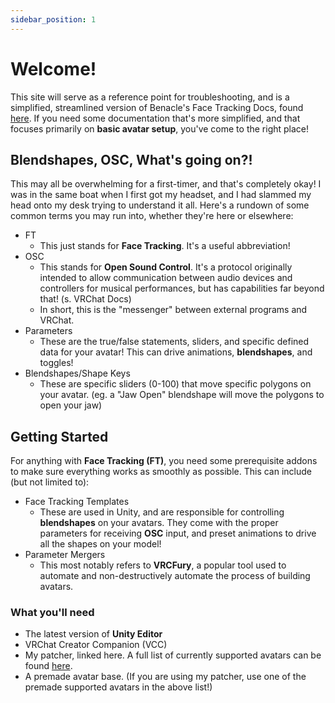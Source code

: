 ```yaml
---
sidebar_position: 1
---
```


# Welcome!

This site will serve as a reference point for troubleshooting, and is a simplified, streamlined version of Benacle's Face Tracking Docs, found [here](https://docs.vrcft.io/). If you need some documentation that's more simplified, and that focuses primarily on **basic avatar setup**, you've come to the right place!

## Blendshapes, OSC, What's going on?!

This may all be overwhelming for a first-timer, and that's completely okay! I was in the same boat when I first got my headset, and I had slammed my head onto my desk trying to understand it all. Here's a rundown of some common terms you may run into, whether they're here or elsewhere:

- FT
  - This just stands for **Face Tracking**. It's a useful abbreviation!
- OSC
  - This stands for **Open Sound Control**. It's a protocol originally intended to allow communication between audio devices and controllers for musical performances, but has capabilities far beyond that! (s. VRChat Docs)
  - In short, this is the "messenger" between external programs and VRChat.
- Parameters
  - These are the true/false statements, sliders, and specific defined data for your avatar! This can drive animations, **blendshapes**, and toggles!
- Blendshapes/Shape Keys
  - These are specific sliders (0-100) that move specific polygons on your avatar. (eg. a "Jaw Open" blendshape will move the polygons to open your jaw)

## Getting Started

For anything with **Face Tracking (FT)**, you need some prerequisite addons to make sure everything works as smoothly as possible. This can include (but not limited to):

- Face Tracking Templates
  - These are used in Unity, and are responsible for controlling **blendshapes** on your avatars. They come with the proper parameters for receiving **OSC** input, and preset animations to drive all the shapes on your model!
- Parameter Mergers
  - This most notably refers to **VRCFury**, a popular tool used to automate and non-destructively automate the process of building avatars. 
### What you'll need

- The latest version of **Unity Editor**
- VRChat Creator Companion (VCC)
- My patcher, linked here. A full list of currently supported avatars can be found [here](https://hantnor.gumroad.com).
- A premade avatar base. (If you are using my patcher, use one of the premade supported avatars in the above list!)
